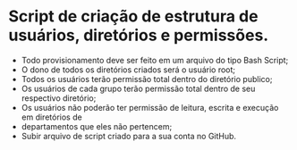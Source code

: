 # Script de criação de estrutura de usuários, diretórios e permissões.

- Todo provisionamento deve ser feito em um arquivo do tipo Bash Script;
- O dono de todos os diretórios criados será o usuário root;
- Todos os usuários terão permissão total dentro do diretório publico;
- Os usuários de cada grupo terão permissão total dentro de seu respectivo diretório;
- Os usuários não poderão ter permissão de leitura, escrita e execução em diretórios de
- departamentos que eles não pertencem;
- Subir arquivo de script criado para a sua conta no GitHub.
